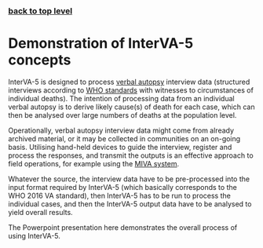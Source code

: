 ### [back to top level](https://github.com/peterbyass/InterVA-5)

# Demonstration of InterVA-5 concepts

InterVA-5 is designed to process [verbal autopsy](https://en.wikipedia.org/wiki/Verbal_autopsy) interview data (structured interviews according to [WHO standards](https://www.who.int/healthinfo/statistics/verbalautopsystandards/en/) with witnesses to circumstances of individual deaths). The intention of processing data from an individual verbal autopsy is to derive likely cause(s) of death for each case, which can then be analysed over large numbers of deaths at the population level.

Operationally, verbal autopsy interview data might come from already archived material, or it may be collected in communities on an on-going basis. Utilising hand-held devices to guide the interview, register and process the responses, and transmit the outputs is an effective approach to field operations, for example using the [MIVA system](https://github.com/peterbyass/InterVA-5/tree/master/MIVA%20mobile%20utilities%20for%20InterVA-5). 

Whatever the source, the interview data have to be pre-processed into the input format required by InterVA-5 (which basically corresponds to the WHO 2016 VA standard), then InterVA-5 has to be run to process the individual cases, and then the InterVA-5 output data have to be analysed to yield overall results.

The Powerpoint presentation here demonstrates the overall process of using InterVA-5.

